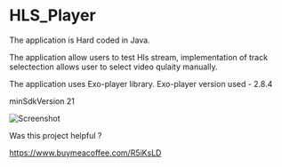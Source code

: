 # HLS_Player
The application is Hard coded in Java.

The application allow users to test Hls stream, implementation of track selectection allows user to select video qulaity manually.

The application uses Exo-player library.
Exo-player version used - 2.8.4

minSdkVersion 21

![Screenshot](https://i.imgur.com/R4CFl2A.png)

Was this project helpful ? 

https://www.buymeacoffee.com/R5iKsLD
